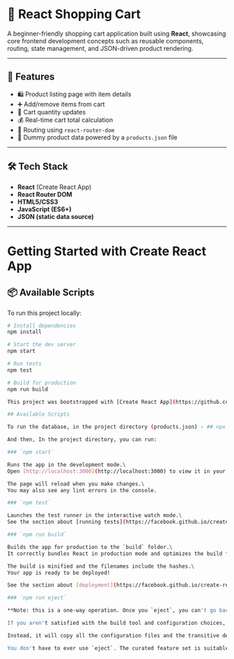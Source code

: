 # 🛒 React Shopping Cart

A beginner-friendly shopping cart application built using **React**, showcasing core frontend development concepts such as reusable components, routing, state management, and JSON-driven product rendering.

---

## 🚀 Features

- 🛍️ Product listing page with item details
- ➕ Add/remove items from cart
- 🔢 Cart quantity updates
- 💰 Real-time cart total calculation
- 🔀 Routing using `react-router-dom`
- 📁 Dummy product data powered by a `products.json` file

---

## 🛠️ Tech Stack

- **React** (Create React App)
- **React Router DOM**
- **HTML5/CSS3**
- **JavaScript (ES6+)**
- **JSON (static data source)**

---

# Getting Started with Create React App

## 📦 Available Scripts

To run this project locally:

```bash
# Install dependencies
npm install

# Start the dev server
npm start

# Run tests
npm test

# Build for production
npm run build

This project was bootstrapped with [Create React App](https://github.com/facebook/create-react-app).

## Available Scripts

To run the database, in the project directory (products.json) - ## npx json-server --watch products.json --port 4000

And then, In the project directory, you can run:

### `npm start`

Runs the app in the development mode.\
Open [http://localhost:3000](http://localhost:3000) to view it in your browser.

The page will reload when you make changes.\
You may also see any lint errors in the console.

### `npm test`

Launches the test runner in the interactive watch mode.\
See the section about [running tests](https://facebook.github.io/create-react-app/docs/running-tests) for more information.

### `npm run build`

Builds the app for production to the `build` folder.\
It correctly bundles React in production mode and optimizes the build for the best performance.

The build is minified and the filenames include the hashes.\
Your app is ready to be deployed!

See the section about [deployment](https://facebook.github.io/create-react-app/docs/deployment) for more information.

### `npm run eject`

**Note: this is a one-way operation. Once you `eject`, you can't go back!**

If you aren't satisfied with the build tool and configuration choices, you can `eject` at any time. This command will remove the single build dependency from your project.

Instead, it will copy all the configuration files and the transitive dependencies (webpack, Babel, ESLint, etc) right into your project so you have full control over them. All of the commands except `eject` will still work, but they will point to the copied scripts so you can tweak them. At this point you're on your own.

You don't have to ever use `eject`. The curated feature set is suitable for small and middle deployments, and you shouldn't feel obligated to use this feature. However we understand that this tool wouldn't be useful if you couldn't customize it when you are ready for it.

